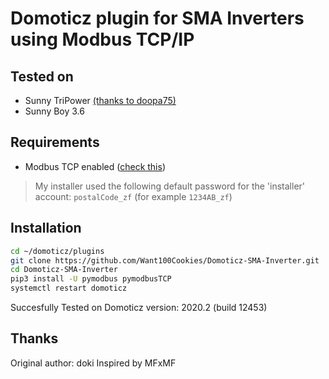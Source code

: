 # Domoticz plugin for SMA Inverters using Modbus TCP/IP


## Tested on
- Sunny TriPower [(thanks to doopa75)](https://github.com/doopa75/SMA-Inverter-ModbusTCPIP)
- Sunny Boy 3.6

## Requirements
- Modbus TCP enabled ([check this](https://www.sma-sunny.com/en/how-to-test-the-connection-to-your-sma-inverter/))

> My installer used the following default password for the 'installer' account: `postalCode_zf` (for example `1234AB_zf`)

## Installation
```bash
cd ~/domoticz/plugins
git clone https://github.com/Want100Cookies/Domoticz-SMA-Inverter.git
cd Domoticz-SMA-Inverter
pip3 install -U pymodbus pymodbusTCP
systemctl restart domoticz
```

Succesfully Tested on Domoticz version: 2020.2 (build 12453)

## Thanks

Original author: doki
Inspired by MFxMF
